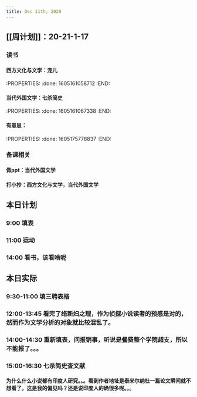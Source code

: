 ```yaml
---
title: Dec 11th, 2020
---
```


## [[周计划]]：20-21-1-17
### 读书
#### 西方文化与文学：宠儿
:PROPERTIES:
:done: 1605161058712
:END:
#### 当代外国文学：七杀简史
:PROPERTIES:
:done: 1605161067338
:END:
#### 有意思：
:PROPERTIES:
:done: 1605175778837
:END:
### 备课相关
#### 做ppt：当代外国文学
#### 打小抄：西方文化与文学，当代外国文学
##
## 本日计划
### 9:00 填表
### 11:00 运动
### 14:00 看书，该看啥呢
## 本日实际
### 9:30-11:00 填三聘表格
### 12:00-13:45 看完了络新妇之理，作为侦探小说读者的预感是对的，然而作为文学分析的对象就比较混乱了。
### 14:00-14:30 重新填表，问报销事，听说是餐费整个学院超支，所以不能报了。。。
### 15:00-16:30 七杀简史查文献
#### 为什么什么小说都有印度人研究。。。看到作者地址是泰米尔纳杜一篇论文瞬间就不想看了。这是我的偏见吗？还是说印度人的确很多呢。。。
### 
